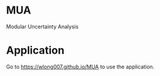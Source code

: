 # MUA
Modular Uncertainty Analysis
# Application
Go to https://wlong007.github.io/MUA to use the application.
